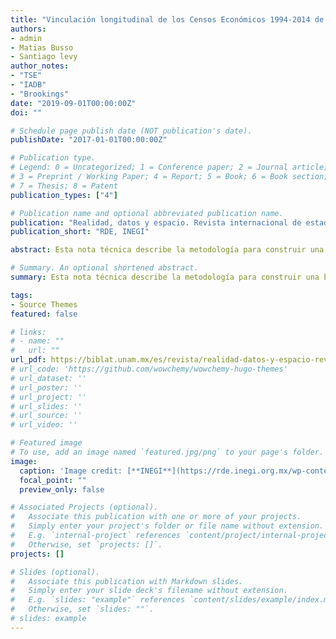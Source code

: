```yaml
---
title: "Vinculación longitudinal de los Censos Económicos 1994-2014 de México"
authors:
- admin
- Matias Busso
- Santiago levy
author_notes:
- "TSE"
- "IADB"
- "Brookings"
date: "2019-09-01T00:00:00Z"
doi: ""

# Schedule page publish date (NOT publication's date).
publishDate: "2017-01-01T00:00:00Z"

# Publication type.
# Legend: 0 = Uncategorized; 1 = Conference paper; 2 = Journal article;
# 3 = Preprint / Working Paper; 4 = Report; 5 = Book; 6 = Book section;
# 7 = Thesis; 8 = Patent
publication_types: ["4"]

# Publication name and optional abbreviated publication name.
publication: "Realidad, datos y espacio. Revista internacional de estadística y geografía"
publication_short: "RDE, INEGI"

abstract: Esta nota técnica describe la metodología para construir una base de datos longitudinal a partir de los Censos Económicos de 1994 hasta 2014. El proceso se basa en un algoritmo que enlaza establecimientos con idéntica o similar ubicación, entidad legal y clase de actividad. Puesto que ya existe un conjunto de identificadores longitudinales para los de 2009 y 2014, éstos son utilizados para validar nuestros resultados, obteniendo 90% de precisión. Enlazamos 0.92 millones de establecimientos para los Censos 1994-1999, 1.44 millones para 1999-2004, 1.52 millones para 2004-2009 y 2.15 millones para 2009-2014.

# Summary. An optional shortened abstract.
summary: Esta nota técnica describe la metodología para construir una base de datos longitudinal a partir de los Censos Económicos de 1994 hasta 2014.

tags:
- Source Themes
featured: false

# links: 
# - name: ""
#   url: ""
url_pdf: https://biblat.unam.mx/es/revista/realidad-datos-y-espacio-revista-internacional-de-estadistica-y-geografia/articulo/vinculacion-longitudinal-de-los-censos-economicos-1994-2014-de-mexico
# url_code: 'https://github.com/wowchemy/wowchemy-hugo-themes'
# url_dataset: ''
# url_poster: ''
# url_project: ''
# url_slides: ''
# url_source: ''
# url_video: ''

# Featured image
# To use, add an image named `featured.jpg/png` to your page's folder. 
image:
  caption: 'Image credit: [**INEGI**](https://rde.inegi.org.mx/wp-content/uploads/2019/05/RDE28_05_img00.jpg)'
  focal_point: ""
  preview_only: false

# Associated Projects (optional).
#   Associate this publication with one or more of your projects.
#   Simply enter your project's folder or file name without extension.
#   E.g. `internal-project` references `content/project/internal-project/index.md`.
#   Otherwise, set `projects: []`.
projects: []

# Slides (optional).
#   Associate this publication with Markdown slides.
#   Simply enter your slide deck's filename without extension.
#   E.g. `slides: "example"` references `content/slides/example/index.md`.
#   Otherwise, set `slides: ""`.
# slides: example
---
```




